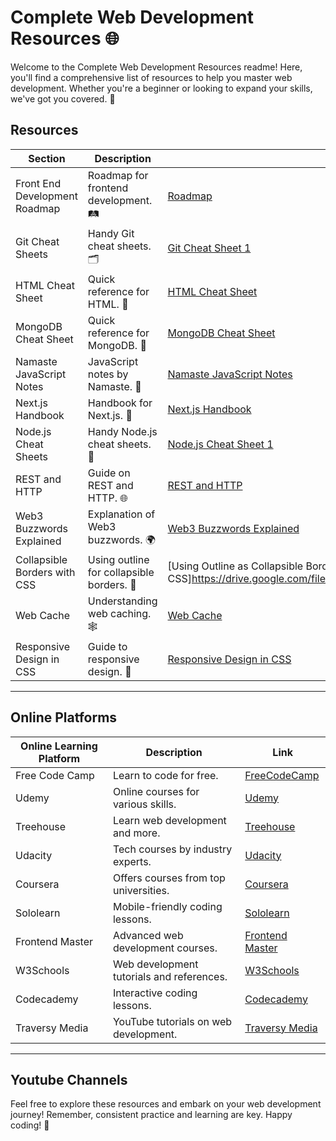 # Complete Web Development Resources 🌐

Welcome to the Complete Web Development Resources readme! Here, you'll find a comprehensive list of resources to help you master web development. Whether you're a beginner or looking to expand your skills, we've got you covered. 🚀

## Resources

| Section                                  | Description                                           | Link                                            |
|------------------------------------------|-------------------------------------------------------|-------------------------------------------------|
| Front End Development Roadmap            | Roadmap for frontend development. 🛤️               | [Roadmap](<https://drive.google.com/file/d/1pP_KXCZH_NSp0mDALAyiUpjngQIu_bzD/view>)|
| Git Cheat Sheets                         | Handy Git cheat sheets. 🗂️                        | [Git Cheat Sheet 1](<https://drive.google.com/file/d/1Qicn-30T2FSzm9Uka3V2E0tOeiuDLuGx/view>)|
| HTML Cheat Sheet                         | Quick reference for HTML. 📄                     | [HTML Cheat Sheet](<https://drive.google.com/file/d/1glGnPWKv3Wg6-1lxn7oLp-Y4u7-dbTRt/view>)     |
| MongoDB Cheat Sheet                      | Quick reference for MongoDB. 🍃                 | [MongoDB Cheat Sheet](<https://drive.google.com/file/d/1V_PW3IQR6_m0951KeHkkTG7X3str_Icv/view>) |
| Namaste JavaScript Notes                 | JavaScript notes by Namaste. 📝                  | [Namaste JavaScript Notes](<https://drive.google.com/file/d/1eDjmwWwRAIUvxqWBU6hKyBW6v30zZisf/view>) |
| Next.js Handbook                         | Handbook for Next.js. 📘                       | [Next.js Handbook](<https://drive.google.com/file/d/1cgD5BzYF-3LL1Wp2aDBQh7XdFi49n5vR/view>)    |
| Node.js Cheat Sheets                     | Handy Node.js cheat sheets. 📑                  | [Node.js Cheat Sheet 1](<https://drive.google.com/file/d/1HzOb1-JJRVr-vON2xNOjJ3R7jIHEKE2o/view>) |
| REST and HTTP                            | Guide on REST and HTTP. 🌐                     | [REST and HTTP](<https://drive.google.com/file/d/1T543boxR2uLfxgJPdSwg76wE84CcH5Xy/view>)          |
| Web3 Buzzwords Explained                 | Explanation of Web3 buzzwords. 🌍              | [Web3 Buzzwords Explained](<https://drive.google.com/file/d/1smbWNhVmGc4xWBpQgJvCB8PFa33K340J/view>) |
| Collapsible Borders with CSS             | Using outline for collapsible borders. 📏      | [Using Outline as Collapsible Border in CSS]<https://drive.google.com/file/d/1TqTrQbGQG5A7Dn8uhthvSb2_ogUVBxmC/view>)|
| Web Cache                                | Understanding web caching. 🕸️                 | [Web Cache](<https://drive.google.com/file/d/12-bG6nmXV2hkh9R_IxZpwkFPinQjMAZz/view>)                  |
| Responsive Design in CSS                 | Guide to responsive design. 🌄                | [Responsive Design in CSS](<https://drive.google.com/file/d/1FCfvueeV93fAdg-O1S0-zIwqIAD96Xx4/view>) |

---

## Online Platforms

| Online Learning Platform                | Description                                   | Link                                           |
|-----------------------------------------|-----------------------------------------------|------------------------------------------------|
| Free Code Camp                          | Learn to code for free.                       | [FreeCodeCamp](https://www.freecodecamp.org/)  |
| Udemy                                   | Online courses for various skills.            | [Udemy](https://www.udemy.com/)                |
| Treehouse                               | Learn web development and more.               | [Treehouse](https://teamtreehouse.com/)        |
| Udacity                                 | Tech courses by industry experts.             | [Udacity](https://www.udacity.com/)            |
| Coursera                                | Offers courses from top universities.         | [Coursera](https://www.coursera.org/)          |
| Sololearn                               | Mobile-friendly coding lessons.              | [Sololearn](https://www.sololearn.com/)        |
| Frontend Master                         | Advanced web development courses.            | [Frontend Master](https://frontendmasters.com/)|
| W3Schools                               | Web development tutorials and references.    | [W3Schools](https://www.w3schools.com/)        |
| Codecademy                              | Interactive coding lessons.                  | [Codecademy](https://www.codecademy.com/)      |
| Traversy Media                          | YouTube tutorials on web development.        | [Traversy Media](https://www.traversymedia.com/)|

---

## Youtube Channels


Feel free to explore these resources and embark on your web development journey! Remember, consistent practice and learning are key. Happy coding! 🌟
